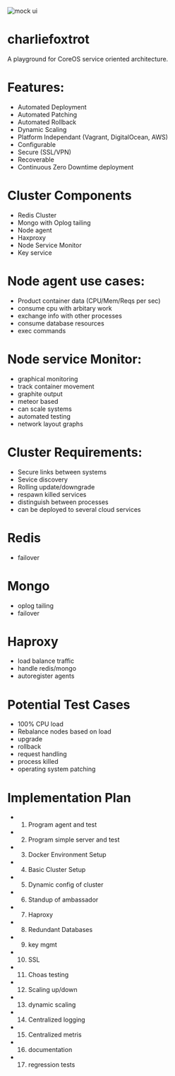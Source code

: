 
![mock ui](http://i.imgur.com/qTzee47.png)

charliefoxtrot
==============
 
A playground for CoreOS service oriented architecture.

# Features: 
  - Automated Deployment
  - Automated Patching 
  - Automated Rollback
  - Dynamic Scaling
  - Platform Independant (Vagrant, DigitalOcean, AWS)
  - Configurable
  - Secure (SSL/VPN)
  - Recoverable
  - Continuous Zero Downtime deployment

# Cluster Components
  - Redis Cluster
  - Mongo with Oplog tailing
  - Node agent
  - Haxproxy
  - Node Service Monitor
  - Key service
  
# Node agent use cases:
  - Product container data (CPU/Mem/Reqs per sec)
  - consume cpu with arbitary work
  - exchange info with other processes
  - consume database resources
  - exec commands

# Node service Monitor:
  - graphical monitoring
  - track container movement
  - graphite output
  - meteor based
  - can scale systems
  - automated testing
  - network layout graphs

# Cluster Requirements:
  - Secure links between systems
  - Sevice discovery
  - Rolling update/downgrade
  - respawn killed services
  - distinguish between processes
  - can be deployed to several cloud services

# Redis
  - failover

# Mongo 
  - oplog tailing
  - failover

# Haproxy
  - load balance traffic
  - handle redis/mongo
  - autoregister agents

# Potential Test Cases
  - 100% CPU load
  - Rebalance nodes based on load
  - upgrade
  - rollback
  - request handling 
  - process killed 
  - operating system patching
  
# Implementation Plan
  - 1) Program agent and test
  - 2) Program simple server and test
  - 3) Docker Environment Setup
  - 4) Basic Cluster Setup 
  - 5) Dynamic config of cluster 
  - 6) Standup of ambassador
  - 7) Haproxy
  - 8) Redundant Databases
  - 9) key mgmt
  - 10) SSL 
  - 11) Choas testing
  - 12) Scaling up/down
  - 13) dynamic scaling
  - 14) Centralized logging
  - 15) Centralized metris
  - 16) documentation
  - 17) regression tests
  
